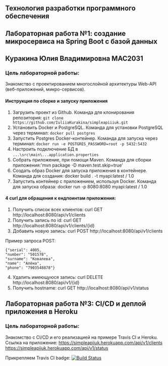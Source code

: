 ﻿## Технология разработки программного обеспечения
## Лабораторная работа №1: создание микросервиса на Spring Boot с базой данных
## Куракина Юлия Владимировна МАС2031 
### Цель лабораторной работы:
Знакомство с проектированием многослойной архитектуры Web-API (веб-приложений, микро-сервисов).

#### Инструкция по сборке и запуску приложения
1. Загрузить проект из Github. Команда для клонирования репозитория: `git clone https://github.com/IuliiaKurakina/simpleapiiiuk.git`
2. Установить Docker и PostgreSQL. Команда для установки PostgreSQL через терминал: `docker pull postgres`
3. Запустить Postgres Docker-контейнер. Команда для запуска через терминал: `docker run -e POSTGRES_PASSWORD=root -p 5432:5432`
4. Настроить подключение БД в `...\src\main\...application.properties`
5. Собрать приложение, при помощи Maven. Команда для сборки приложения:'mvn package -D maven.test.skip=true'
6. Создать образ Docker для запуска приложения в контейнере. Команда для создания: docker build . -t myapi:latest / 1.0
7. Запустить контейнер с приложением, используя Docker. Команда для запуска образа: docker run -p 8080:8080 myapi:latest / 1.0

#### 4 curl для обращения к ендпоинтам приложения:
1. Получить список всех клиентов: curl GET http://localhost:8080/api/v1/clients
2. Получить запись по id: curl GET http://localhost:8080/api/v1/clients/{id}
3. Добавить новую запись: curl POST http://localhost:8080/api/v1/clients 

Пример запроса POST: 

	{"serial": 4005,
	"number": "501578",
	"surname": "Ковалева",
	"name": "Алёна",
	"phone": "7903548878"}

4. Удалить имеющуюся запись: curl DELETE http://localhost:8080/api/v1/{id}
5. Получить hostname: curl GET http://localhost:8080/api/v1/status 
 
## Лабораторная работа №3: CI/CD и деплой приложения в Heroku
### Цель лабораторной работы:
Знакомство с CI/CD и его реализацией на примере Travis CI и Heroku.
Ссылка на приложение: 
https://simpleapiiuk.herokuapp.com/api/v1/clients
https://simpleapiiuk.herokuapp.com/api/v1/status

Прикрепляем Travis CI badge:
[![Build Status](https://travis-ci.com/IuliiaKurakina/simpleapiiuk.svg?branch=main)](https://travis-ci.com/IuliiaKurakina/simpleapiiuk)
